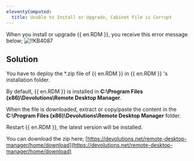 ```yaml
---
eleventyComputed:
  title: Unable to Install or Upgrade, Cabinet File is Corrupt
---
```

When you install or upgrade {{ en.RDM }}, you receive this error message below;
![!!KB4087](https://cdnweb.devolutions.net/docs/docs_en_kb_KB4087.png)
## Solution
You have to deploy the *.zip file of {{ en.RDM }} in {{ en.RDM }} 's installation folder.

By default, {{ en.RDM }} is installed in **C:\Program Files (x86)\Devolutions\Remote Desktop Manager**.

When the file is downloaded, extract or copy/paste the content in the **C:\Program Files (x86)\Devolutions\Remote Desktop Manager** folder.

Restart {{ en.RDM }}, the latest version will be installed.

You can download the zip here; [https://devolutions.net/remote-desktop-manager/home/download](https://devolutions.net/remote-desktop-manager/home/download)
